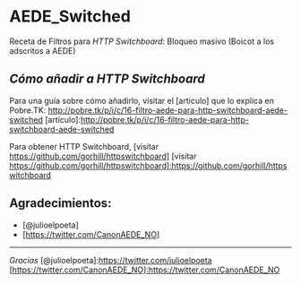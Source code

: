 AEDE_Switched
=============

Receta de Filtros para *HTTP Switchboard*: Bloqueo masivo (Boicot a los adscritos a AEDE)

_Cómo añadir a HTTP Switchboard_
----

Para una guía sobre cómo añadirlo, visitar el [artículo] que lo explica en Pobre.TK:
http://pobre.tk/p/i/c/16-filtro-aede-para-http-switchboard-aede-switched
[artículo]:http://pobre.tk/p/i/c/16-filtro-aede-para-http-switchboard-aede-switched

Para obtener HTTP Switchboard, [visitar https://github.com/gorhill/httpswitchboard]
[visitar https://github.com/gorhill/httpswitchboard]:https://github.com/gorhill/httpswitchboard


Agradecimientos:
----
- [@julioelpoeta]
- [https://twitter.com/CanonAEDE_NO]


---
*Gracias*
[@julioelpoeta]:https://twitter.com/julioelpoeta
[https://twitter.com/CanonAEDE_NO]:https://twitter.com/CanonAEDE_NO
